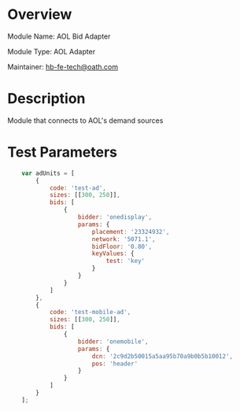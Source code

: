 # Overview

Module Name: AOL Bid Adapter

Module Type: AOL Adapter

Maintainer: hb-fe-tech@oath.com

# Description

Module that connects to AOL's demand sources

# Test Parameters
```javascript
    var adUnits = [
        {
            code: 'test-ad',
            sizes: [[300, 250]],
            bids: [
                {
                    bidder: 'onedisplay',
                    params: {
                        placement: '23324932',
                        network: '5071.1',
                        bidFloor: '0.80',
                        keyValues: {
                            test: 'key'
                        }
                    }
                }
            ]
        },
        {
            code: 'test-mobile-ad',
            sizes: [[300, 250]],
            bids: [
                {
                    bidder: 'onemobile',
                    params: {
                        dcn: '2c9d2b50015a5aa95b70a9b0b5b10012',
                        pos: 'header'
                    }
                }
            ]
        }
    ];
```
